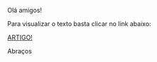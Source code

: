 Olá amigos!

Para visualizar o texto basta clicar no link abaixo:

<a href="https://jaqrocha.github.io/Artigo-em-HTML-e-CSS/">ARTIGO!</a>

Abraços